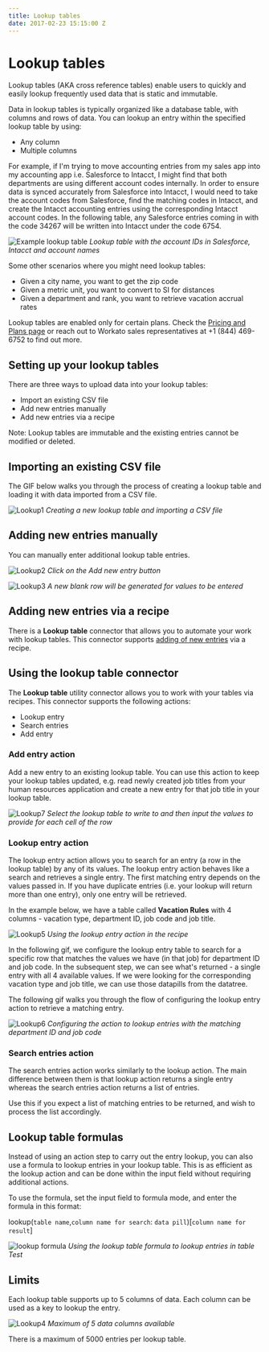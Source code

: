 ```yaml
---
title: Lookup tables
date: 2017-02-23 15:15:00 Z
---
```


# Lookup tables

Lookup tables (AKA cross reference tables) enable users to quickly and easily lookup frequently used data that is static and immutable.

Data in lookup tables is typically organized like a database table, with columns and rows of data. You can lookup an entry within the specified lookup table by using:
* Any column
* Multiple columns

For example, if I'm trying to move accounting entries from my sales app into my accounting app i.e. Salesforce to Intacct, I might find that both departments are using different account codes internally. In order to ensure data is synced accurately from Salesforce into Intacct, I would need to take the account codes from Salesforce, find the matching codes in Intacct, and create the Intacct accounting entries using the corresponding Intacct account codes. In the following table, any Salesforce entries coming in with the code 34267 will be written into Intacct under the code 6754.

![Example lookup table](/assets/images/features/lookup-tables/example-lookup-table.png)
*Lookup table with the account IDs in Salesforce, Intacct and account names*

Some other scenarios where you might need lookup tables:
* Given a city name, you want to get the zip code
* Given a metric unit, you want to convert to SI for distances
* Given a department and rank, you want to retrieve vacation accrual rates

Lookup tables are enabled only for certain plans. Check the [Pricing and Plans page](https://www.workato.com/pricing?audience=general) or reach out to Workato sales representatives at +1 (844) 469-6752 to find out more.

## Setting up your lookup tables
There are three ways to upload data into your lookup tables:
- Import an existing CSV file
- Add new entries manually
- Add new entries via a recipe

Note: Lookup tables are immutable and the existing entries cannot be modified or deleted.

## Importing an existing CSV file
The GIF below walks you through the process of creating a lookup table and loading it with data imported from a CSV file.

![Lookup1](/assets/images/features/lookup-tables/lookup-tables-1.gif)
*Creating a new lookup table and importing a CSV file*

## Adding new entries manually
You can manually enter additional lookup table entries.

![Lookup2](/assets/images/features/lookup-tables/lookup-tables-2.png)
*Click on the Add new entry button*

![Lookup3](/assets/images/features/lookup-tables/lookup-tables-3.png)
*A new blank row will be generated for values to be entered*

## Adding new entries via a recipe
There is a **Lookup table** connector that allows you to automate your work with lookup tables. This connector supports [adding of new entries](#add-entry-action) via a recipe.

## Using the lookup table connector
The **Lookup table** utility connector allows you to work with your tables via recipes. This connector supports the following actions:

* Lookup entry
* Search entries
* Add entry

### Add entry action
Add a new entry to an existing lookup table. You can use this action to keep your lookup tables updated, e.g. read newly created job titles from your human resources application and create a new entry for that job title in your lookup table.

![Lookup7](/assets/images/features/lookup-tables/lookup-tables-7.gif)
*Select the lookup table to write to and then input the values to provide for each cell of the row*

### Lookup entry action
The lookup entry action allows you to search for an entry (a row in the lookup table) by any of its values. The lookup entry action behaves like a search and retrieves a single entry. The first matching entry depends on the values passed in. If you have duplicate entries (i.e. your lookup will return more than one entry), only one entry will be retrieved.

In the example below, we have a table called **Vacation Rules** with 4 columns - vacation type, department ID, job code and job title.

![Lookup5](/assets/images/features/lookup-tables/lookup-tables-5.png)
*Using the lookup entry action in the recipe*

In the following gif, we configure the lookup entry table to search for a specific row that matches the values we have (in that job) for department ID and job code. In the subsequent step, we can see what's returned - a single entry with all 4 available values. If we were looking for the corresponding vacation type and job title, we can use those datapills from the datatree.

The following gif walks you through the flow of configuring the lookup entry action to retrieve a matching entry.

![Lookup6](/assets/images/features/lookup-tables/lookup-tables-6.gif)
*Configuring the action to lookup entries with the matching department ID and job code*

### Search entries action
The search entries action works similarly to the lookup action. The main difference between them is that lookup action returns a single entry whereas the search entries action returns a list of entries.

Use this if you expect a list of matching entries to be returned, and wish to process the list accordingly.

## Lookup table formulas
Instead of using an action step to carry out the entry lookup, you can also use a formula to lookup entries in your lookup table. This is as efficient as the lookup action and can be done within the input field without requiring additional actions.

To use the formula, set the input field to formula mode, and enter the formula in this format:

lookup(`table name`,`column name for search`: `data pill`)[`column name for result`]

![lookup formula](/assets/images/features/lookup-tables/lookup-formula.gif)
*Using the lookup table formula to lookup entries in table Test*

## Limits
Each lookup table supports up to 5 columns of data. Each column can be used as a key to lookup the entry.

![Lookup4](/assets/images/features/lookup-tables/lookup-tables-4.png)
*Maximum of 5 data columns available*

There is a maximum of 5000 entries per lookup table.
